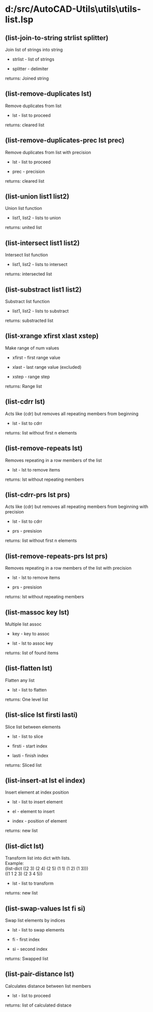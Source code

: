 # d:/src/AutoCAD-Utils\utils\utils-list.lsp
## (list-join-to-string strlist splitter)
Join list of strings into string
* strlist - list of strings
* splitter - delimiter
returns: Joined string
## (list-remove-duplicates lst)
Remove duplicates from list
* lst - list to proceed
returns: cleared list
## (list-remove-duplicates-prec lst prec)
Remove duplicates from list with precision
* lst - list to proceed
* prec - precision
returns: cleared list
## (list-union list1 list2)
Union list function
* list1, list2 - lists to union
returns: united list
## (list-intersect list1 list2)
Intersect list function
* list1, list2 - lists to intersect
returns: intersected list
## (list-substract list1 list2)
Substract list function
* list1, list2 - lists to substract
returns: substracted list
## (list-xrange xfirst xlast xstep)
Make range of num values
* xfirst - first range value
* xlast - last range value (excluded)
* xstep - range step
returns: Range list
## (list-cdrr lst)
Acts like (cdr) but removes all repeating members from beginning
* lst - list to cdrr
returns: list without first n elements
## (list-remove-repeats lst)
Removes repeating in a row members of the list
* lst - lst to remove items
returns: lst without repeating members
## (list-cdrr-prs lst prs)
Acts like (cdr) but removes all repeating members from beginning with precision
* lst - list to cdrr
* prs - presision
returns: list without first n elements
## (list-remove-repeats-prs lst prs)
Removes repeating in a row members of the list with precision
* lst - lst to remove items
* prs - presision
returns: lst without repeating members
## (list-massoc key lst)
Multiple list assoc
* key - key to assoc
* lst - lst to assoc key
returns: list of found items
## (list-flatten lst)
Flatten any list
* lst - list to flatten
returns: One level list
## (list-slice lst firsti lasti)
Slice list between elements
* lst - list to slice
* firsti - start index
* lasti - finish index
returns: Sliced list
## (list-insert-at lst el index)
Insert element at index position
* lst - list to insert element
* el - element to insert
* index - position of element
returns: new list
## (list-dict lst)
Transform list into dict with lists. <br/> Example: <br/> (list-dict ((2 3) (2 4) (2 5) (1 1) (1 2) (1 3))) <br/> ((1 1 2 3) (2 3 4 5))
* lst - list to transform
returns: new list
## (list-swap-values lst fi si)
Swap list elements by indices
* lst - list to swap elements
* fi - first index
* si - second index
returns: Swapped list
## (list-pair-distance lst)
Calculates distance between list members
* lst - list to proceed
returns: list of calculated distace
